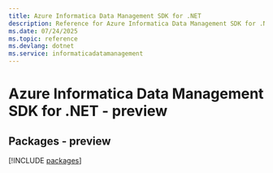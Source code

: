```yaml
---
title: Azure Informatica Data Management SDK for .NET
description: Reference for Azure Informatica Data Management SDK for .NET
ms.date: 07/24/2025
ms.topic: reference
ms.devlang: dotnet
ms.service: informaticadatamanagement
---
```

# Azure Informatica Data Management SDK for .NET - preview
## Packages - preview
[!INCLUDE [packages](informatica-data-management-index.md)]
